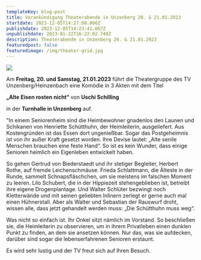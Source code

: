 ```yaml
---
templateKey: blog-post
title: Vorankündigung Theaterabende in Unzenberg 20. & 21.01.2023
startdate: 2023-12-05T14:27:08.806Z
publishdate: 2023-12-05T14:23:41.667Z
unpublishdate: 2023-01-22T16:22:02.748Z
description: Theaterabende in Unzenberg 20. & 21.01.2023
featuredpost: false
featuredimage: /img/theater-grid.jpg
---
```

![](/img/theater-2023.jpg)

Am **Freitag, 20. und Samstag, 21.01.2023** führt die Theatergruppe des TV Unzenberg/Heinzenbach eine Komödie in 3 Akten mit dem Titel

**„Alte Eisen rosten nicht“** von **Uschi Schilling** 

in der **Turnhalle in Unzenberg** auf.

"In einem Seniorenheim sind die Heimbewohner gnadenlos den Launen und Schikanen von Henriette Schütthuhn, der Heimleiterin, ausgeliefert. Aus Kostengründen ist das Essen dort ungenießbar. Sogar das Postgeheimnis ist von ihr außer Kraft gesetzt worden. Ihre Devise lautet: „Alte senile Menschen brauchen eine feste Hand“. So ist es kein Wunder, dass einige Senioren heimlich ein Eigenleben entwickelt haben.

So gehen Gertrud von Biederstaedt und ihr stetiger Begleiter, Herbert Rothe, auf fremde Leichenschmäuse. Frieda Schlattmann, die Älteste in der Runde, sammelt Schnapsfläschchen, um sie meistens im falschen Moment zu leeren. Lilo Schubert, die in der Hippiezeit stehengeblieben ist, betreibt ihre eigene Drogenplantage. Und Walter Schlüter bezwingt noch Kletterwände und mit seinen geliebten Inlinern zerlegt er gerne auch mal einen Hühnerstall. Aber als Walter und Sebastian der Rauswurf droht, wissen alle, dass jetzt gehandelt werden muss: „Die Schütthuhn muss weg“.

Was nicht so einfach ist. Ihr Onkel sitzt nämlich im Vorstand. So beschließen sie, die Heimleiterin zu observieren, um in ihrem Privatleben einen dunklen Punkt zu finden, an dem sie ansetzen können. Nur das, was sie aufdecken, darüber sind sogar die lebenserfahrenen Senioren erstaunt.

Es wird sehr lustig und der TV freut sich auf Ihren Besuch.